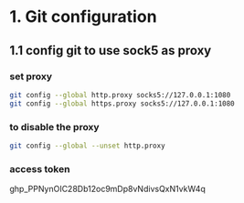 # 1. Git configuration
## 1.1 config git to use sock5 as proxy
### set proxy
``` bash
git config --global http.proxy socks5://127.0.0.1:1080
git config --global https.proxy socks5://127.0.0.1:1080
```
### to disable the proxy
``` bash
git config --global --unset http.proxy
```
### access token
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
